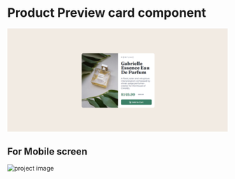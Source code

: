 # Product Preview card component
![project image](project-image.png?raw=true "Web design website")
## For Mobile screen
![project image](mobile-poject-image.png?raw=true "Web design website")